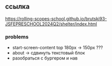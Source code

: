 ## ссылка
https://rolling-scopes-school.github.io/brutski93-JSFEPRESCHOOL2024Q2/shelter/index.html

### problems
* start-screen-content top 180px -> 150px ???
* about -> сдвинуть текстовый блок
* разобраться с бургером и нав